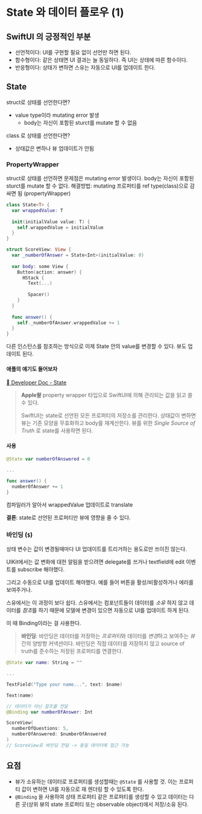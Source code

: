 # State 와 데이터 플로우 (1)

## SwiftUI 의 긍정적인 부분

- 선언적이다: UI를 구현할 필요 없이 선언만 하면 된다.
- 함수형이다: 같은 상태면 UI 결과는 늘 동일하다. 즉 UI는 상태에 따른 함수이다.
- 반응형이다: 상태가 변하면 스유는 자동으로 UI를 업데이트 한다.

## State

struct로 상태를 선언한다면?
- value type이라 mutating error 발생
  - body는 자신이 포함된 sturct를 mutate 할 수 없음

class 로 상태를 선언한다면?
- 상태값은 변하나 뷰 업데이트가 안됨

### PropertyWrapper

struct로 상태를 선언하면 문제점은 mutating error 발생이다.
body는 자신이 포함된 sturct를 mutate 할 수 없다.
해결방법: mutating 프로퍼티를 ref type(class)으로 감싸면 됨 (propertyWrapper)

```swift
class State<T> {
  var wrappedValue: T
  
  init(initialValue value: T) {
    self.wrappedValue = initialValue
  }
}
```

```swift
struct ScoreView: View {
  var _numberOfAnswer = State<Int>(initialValue: 0)
  
  var body: some View {
    Button(action: answer) {
      HStack {
        Text(...)
        
        Spacer()
    }
  }
  
  func answer() {
    self._numberOfAnswer.wrappedValue += 1
  }
}
```

다른 인스턴스를 참조하는 방식으로 이제 State 안의 value를 변경할 수 있다.
뷰도 업데이트 된다.

#### 애플의 얘기도 들어보자

[ Developer Doc - State](https://developer.apple.com/documentation/swiftui/state)

> **Apple왈** property wrapper 타입으로 SwiftUI에 의해 관리되는 값을 읽고 쓸 수 있다.
> 
> SwiftUI는 state로 선언된 모든 프로퍼티의 저장소를 관리한다. 
> 상태값이 변하면 뷰는 기존 모양을 무효화하고 body를 재계산한다.
> 뷰를 위한 *Single Source of Truth* 로 state를 사용하면 된다.

#### 사용

```swift
@State var numberOfAnswered = 0

...
  
func answer() {
  numberOfAnswer += 1
}
```
컴파일러가 알아서 wrappedValue 업데이트로 translate

**결론**: state로 선언된 프로퍼티만 뷰에 영향을 줄 수 있다.

### 바인딩 (`$`)

상태 변수는 값이 변경될때마다 UI 업데이트를 트리거하는 용도로만 쓰이진 않는다.

UIKit에서는 값 변화에 대한 알림을 받으려면 delegate를 쓰거나 textfield에 edit 이벤트를 subscribe 해야했다.

그리고 수동으로 UI를 업데이트 해야했다. 예를 들어 버튼을 활성/비활성하거나 에러를 보여주거나.

스유에서는 이 과정이 보다 쉽다. 스유에서는 컴포넌트들이 데이터를 *소유* 하지 않고 데이터를 *참조*를 하기 때문에 모델에 변경이 있으면 자동으로 UI를 업데이트 하게 된다.

이 때 Binding이라는 걸 사용한다.

> **바인딩**: 바인딩은 데이터를 저장하는 *프로퍼티*와 데이터를 *변경*하고 보여주는 *뷰* 간의 양방향 커넥션이다.
> 바인딩은 직접 데이터를 저장하지 않고 source of truth를 준수하는 저장된 프로퍼티를 연결한다.

```swift
@State var name: String = ""

...

TextField("Type your name...", text: $name)

Text(name)
```

```swift
// 데이터가 아닌 참조를 전달
@Binding var numberOfAnswer: Int
```

```swift
ScoreView(
  numberOfQuestions: 5,
  numberOfAnswered: $numberOfAnswered
)
// ScoreView로 바인딩 전달 -> 동일 데이터에 접근 가능
```

## 요점

- 뷰가 소유하는 데이터로 프로퍼티를 생성할때는 `@State` 를 사용할 것. 이는 프로퍼티 값이 변하면 UI를 자동으로 재 렌더링 할 수 있도록 한다.
- `@Binding` 을 사용하여 상태 프로퍼티 같은 프로퍼티를 생성할 수 있고 데이터는 다른 곳(상위 뷰의 state 프로퍼티 또는 observable object)에서 저장/소유 된다.
```
